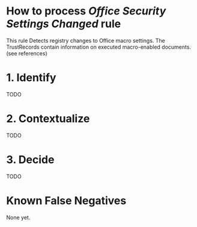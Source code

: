 # How to process *Office Security Settings Changed* rule
This rule Detects registry changes to Office macro settings. The TrustRecords contain information on executed macro-enabled documents. (see references)

# 1. Identify
TODO

# 2. Contextualize
TODO

# 3. Decide
TODO

# Known False Negatives
None yet.
